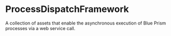 # ProcessDispatchFramework
A collection of assets that enable the asynchronous execution of Blue Prism processes via a web service call.
